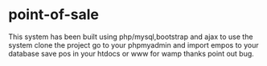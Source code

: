 # point-of-sale
This system has been built using php/mysql,bootstrap and ajax
to use the system clone the project
go to your phpmyadmin and import empos to your database
save pos in your htdocs or www for wamp 
thanks point out bug.
